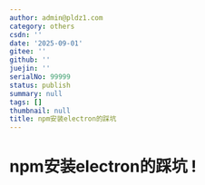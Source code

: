 ```yaml
---
author: admin@pldz1.com
category: others
csdn: ''
date: '2025-09-01'
gitee: ''
github: ''
juejin: ''
serialNo: 99999
status: publish
summary: null
tags: []
thumbnail: null
title: npm安装electron的踩坑
---
```


# npm安装electron的踩坑 !
